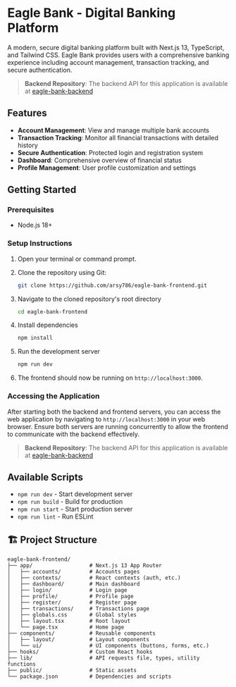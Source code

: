 # Eagle Bank - Digital Banking Platform

A modern, secure digital banking platform built with Next.js 13, TypeScript, and Tailwind CSS. Eagle Bank provides users with a comprehensive banking experience including account management, transaction tracking, and secure authentication.

> **Backend Repository**: The backend API for this application is available at [eagle-bank-backend](https://github.com/arsy786/eagle-bank-backend)


## Features

- **Account Management**: View and manage multiple bank accounts
- **Transaction Tracking**: Monitor all financial transactions with detailed history
- **Secure Authentication**: Protected login and registration system
- **Dashboard**: Comprehensive overview of financial status
- **Profile Management**: User profile customization and settings

## Getting Started

### Prerequisites

- Node.js 18+

### Setup Instructions

1. Open your terminal or command prompt.

2. Clone the repository using Git:

   ```bash
   git clone https://github.com/arsy786/eagle-bank-frontend.git
   ```

3. Navigate to the cloned repository's root directory

   ```bash
   cd eagle-bank-frontend
   ```

2. Install dependencies

   ```bash
   npm install
   ```

3. Run the development server

   ```bash
   npm run dev
   ```

4. The frontend should now be running on `http://localhost:3000`.

### Accessing the Application

After starting both the backend and frontend servers, you can access the web application by navigating to `http://localhost:3000` in your web browser. Ensure both servers are running concurrently to allow the frontend to communicate with the backend effectively.

> **Backend Repository**: The backend API for this application is available at [eagle-bank-backend](https://github.com/arsy786/eagle-bank-backend)

## Available Scripts

- `npm run dev` - Start development server
- `npm run build` - Build for production
- `npm run start` - Start production server
- `npm run lint` - Run ESLint

## 🏗️ Project Structure

```
eagle-bank-frontend/
├── app/                  # Next.js 13 App Router
│   ├── accounts/         # Accounts pages
│   ├── contexts/         # React contexts (auth, etc.)
│   ├── dashboard/        # Main dashboard
│   ├── login/            # Login page
│   ├── profile/          # Profile page
│   ├── register/         # Register page
│   ├── transactions/     # Transactions page
│   ├── globals.css       # Global styles
│   ├── layout.tsx        # Root layout
│   └── page.tsx          # Home page
├── components/           # Reusable components
│   ├── layout/           # Layout components
│   └── ui/               # UI components (buttons, forms, etc.)
├── hooks/                # Custom React hooks
├── lib/                  # API requests file, types, utility functions
├── public/               # Static assets
└── package.json          # Dependencies and scripts
```